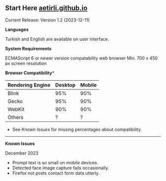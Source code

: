 **Start Here**
[aetirli.github.io](https://aetirli.github.io/)
--
Current Release: Version 1.2 (2023-12-11)

**Languages**

Turkish and English are available on user interface.

**System Requirements**

ECMAScript 6 or newer version compatability web browser 
Min. 700 x 450 px screen resolution

**Browser Compatibility***

|Rendering Engine |Desktop|Mobile|
|--|--|--|
|Blink|95%|90%|
|Gecko|95%|90%|
|WebKit|90%|90%|
|Others|?|?|

* See *Known Issues* for missing percentages about compatibility.
---
**Known Issues**

December 2023

 - Prompt text is so small on mobile devices.
 - Detected face image capture fails occasionally.
 - Firefox not posts contact form data utterly.
